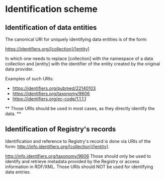 # Identification scheme
## Identification of data entities
The canonical URI for uniquely identifying data entities is of the form:

https://identifiers.org/[collection]/[entity]

In which one needs to replace [collection] with the namespace of a data collection and [entity] with the identifier of the entity created by the original data provider.

Examples of such URIs:
* https://identifiers.org/pubmed/22140103
* https://identifiers.org/taxonomy/9606
* https://identifiers.org/ec-code/1.1.1.1

** Those URIs should be used in most cases, as they directly identify the data. **

## Identification of Registry's records
Identification and reference to Registry's record is done via URIs of the form: http://info.identifiers.org/[collection]/[entity].

http://info.identifiers.org/taxonomy/9606
Those should only be used to identify and retrieve metadata provided by the Registry or access information in RDF/XML. Those URIs should NOT be used for identifying data entries.
